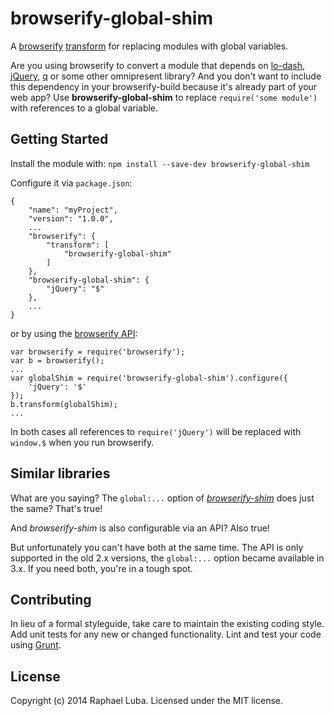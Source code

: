 # browserify-global-shim

A [browserify](http://browserify.org) [transform](https://github.com/substack/node-browserify#btransformopts-tr) for replacing modules with global variables.

Are you using browserify to convert a module that depends on [lo-dash](http://lodash.com), [jQuery](http://jquery.com), [q](http://documentup.com/kriskowal/q/) or some other omnipresent library? And you don't want to include this dependency in your browserify-build because it's already part of your web app? Use **browserify-global-shim** to replace `require('some module')` with references to a global variable.

## Getting Started
Install the module with: `npm install --save-dev browserify-global-shim`

Configure it via `package.json`:

```
{
    "name": "myProject",
    "version": "1.0.0",
    ...
	"browserify": {
		"transform": [
			"browserify-global-shim"
		]
	},
    "browserify-global-shim": {
    	"jQuery": "$"
    },
    ...
}
```

or by using the [browserify API](https://github.com/substack/node-browserify#api-example):

```
var browserify = require('browserify');
var b = browserify();
...
var globalShim = require('browserify-global-shim').configure({
	'jQuery': '$'
});
b.transform(globalShim);
...
```

In both cases all references to `require('jQuery')` will be replaced with `window.$` when you run browserify.

## Similar libraries

What are you saying? The `global:...` option of [*browserify-shim*](https://github.com/thlorenz/browserify-shim) does just the same? That's true!

And *browserify-shim* is also  configurable via an API? Also true!

But unfortunately you can't have both at the same time. The API is only supported in the old 2.x versions, the `global:...` option became available in 3.x. If you need both, you're in a tough spot.


## Contributing
In lieu of a formal styleguide, take care to maintain the existing coding style. Add unit tests for any new or changed functionality. Lint and test your code using [Grunt](http://gruntjs.com/).


## License
Copyright (c) 2014 Raphael Luba. Licensed under the MIT license.
